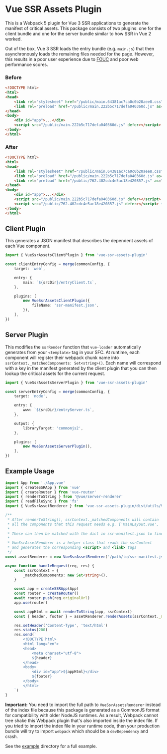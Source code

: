 # Vue SSR Assets Plugin

This is a Webpack 5 plugin for Vue 3 SSR applications to generate the manifest of critical assets. This package consists of two plugins: one for the client bundle and one for the server bundle similar to how SSR in Vue 2 worked.

Out of the box, Vue 3 SSR loads the entry bundle (e.g. `main.js`) that then asynchronously loads the remaining files needed for the page. However, this results in a poor user experience due to [FOUC](https://en.wikipedia.org/wiki/Flash_of_unstyled_content) and poor web performance scores.

### Before

```html
<!DOCTYPE html>
<html>
<head>
    <link rel="stylesheet" href="/public/main.64381ac7ca0c0b20aee8.css">
    <link rel="preload" href="/public/main.222b5c717defa040360d.js" as="script">
</head>
<body>
    <div id="app">...</div>
    <script src="/public/main.222b5c717defa040360d.js" defer></script>
</body>
</html>
```

### After

```html
<!DOCTYPE html>
<html>
<head>
    <link rel="stylesheet" href="/public/main.64381ac7ca0c0b20aee8.css">
    <link rel="preload" href="/public/main.222b5c717defa040360d.js" as="script">
    <link rel="preload" href="/public/762.402cdc4e5ac18e420857.js" as="script"> <!-- New -->
</head>
<body>
    <div id="app">...</div>
    <script src="/public/main.222b5c717defa040360d.js" defer></script>
    <script src="/public/762.402cdc4e5ac18e420857.js" defer></script> <!-- New -->
</body>
</html>
```

## Client Plugin

This generates a JSON manifest that describes the dependent assets of each Vue component.

```ts
import { VueSsrAssetsClientPlugin } from 'vue-ssr-assets-plugin'

const clientEntryConfig = merge(commonConfig, {
    target: 'web',

    entry: {
        main: `${srcDir}/entryClient.ts`,
    },

    plugins: [
        new VueSsrAssetsClientPlugin({
            fileName: 'ssr-manifest.json',
        }),
    ],
})
```

## Server Plugin

This modifies the `ssrRender` function that `vue-loader` automatically generates from your `<template>` tag in your SFC. At runtime, each component will register their webpack chunk name into `ssrContext._matchedComponents: Set<string>()`. Each name will correspond with a key in the manifest generated by the client plugin that you can then lookup the critical assets for the current request.

```ts
import { VueSsrAssetsServerPlugin } from 'vue-ssr-assets-plugin'

const serverEntryConfig = merge(commonConfig, {
    target: 'node',

    entry: {
        www: `${srcDir}/entryServer.ts`,
    },

    output: {
        libraryTarget: 'commonjs2',
    },

    plugins: [
        new VueSsrAssetsServerPlugin(),
    ],
})
```

## Example Usage

```ts
import App from './App.vue'
import { createSSRApp } from 'vue'
import { createRouter } from 'vue-router'
import { renderToString } from '@vue/server-renderer'
import { readFileSync } from 'fs'
import { VueSsrAssetRenderer } from 'vue-ssr-assets-plugin/dist/utils/VueSsrAssetsRenderer'

/**
 * After renderToString(), ssrContext._matchedComponents will contain
 * all the components that this request needs e.g. ['MainLayout.vue', 'HomePage.vue']
 *
 * These can then be matched with the dict in ssr-manifest.json to find all the critical js/css files
 *
 * VueSsrAssetRenderer is a helper class that reads the ssrContext
 * and generates the corresponding <script> and <link> tags
 */
const assetRenderer = new VueSsrAssetRenderer('/path/to/ssr-manifest.json')

async function handleRequest(req, res) {
    const ssrContext = {
        _matchedComponents: new Set<string>(),
    }

    const app = createSSRApp(App)
    const router = createRouter()
    await router.push(req.originalUrl)
    app.use(router)

    const appHtml = await renderToString(app, ssrContext)
    const { header, footer } = assetRenderer.renderAssets(ssrContext._matchedComponents)

    res.setHeader('Content-Type', 'text/html')
    res.status(200)
    res.send(`
        <!DOCTYPE html>
        <html lang="en">
        <head>
            <meta charset="utf-8">
            ${header}
        </head>
        <body>
            <div id="app">${appHtml}</div>
            ${footer}
        </body>
        </html>
    `)
}
```
**Important:** You need to import the full path to `VueSsrAssetsRenderer` instead of the index file because this package is generated as a CommonJS format for compatibility with older NodeJS runtimes. As a result, Webpack cannot tree shake this Webpack plugin that's also imported inside the index file. If you tried to import the index file in your runtime code, then your production bundle will try to import `webpack` which should be a `devDependency` and crash.

See the [example](https://github.com/Trinovantes/vue-ssr-assets-plugin/tree/master/example) directory for a full example.
